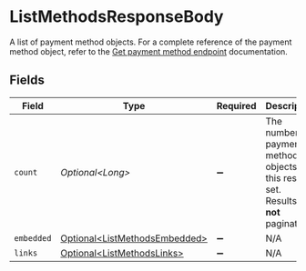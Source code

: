 # ListMethodsResponseBody

A list of payment method objects. For a complete reference of the
payment method object, refer to the [Get payment method endpoint](get-method) documentation.


## Fields

| Field                                                                                   | Type                                                                                    | Required                                                                                | Description                                                                             |
| --------------------------------------------------------------------------------------- | --------------------------------------------------------------------------------------- | --------------------------------------------------------------------------------------- | --------------------------------------------------------------------------------------- |
| `count`                                                                                 | *Optional\<Long>*                                                                       | :heavy_minus_sign:                                                                      | The number of payment method objects in this result set.<br/>Results are **not** paginated. |
| `embedded`                                                                              | [Optional\<ListMethodsEmbedded>](../../models/operations/ListMethodsEmbedded.md)        | :heavy_minus_sign:                                                                      | N/A                                                                                     |
| `links`                                                                                 | [Optional\<ListMethodsLinks>](../../models/operations/ListMethodsLinks.md)              | :heavy_minus_sign:                                                                      | N/A                                                                                     |